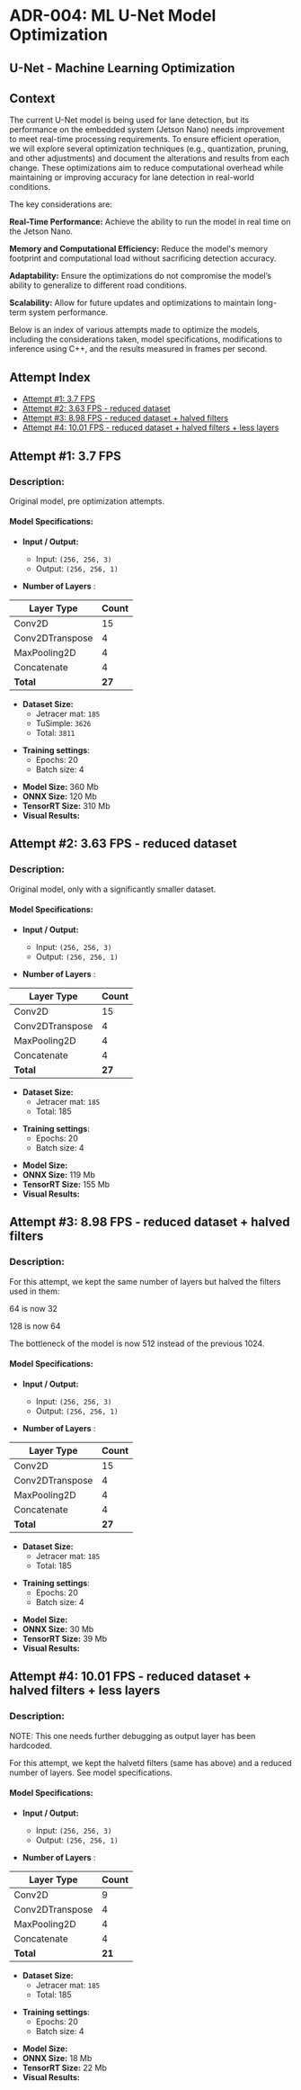 # ADR-004: ML U-Net Model Optimization

## U-Net - Machine Learning Optimization

## Context

The current U-Net model is being used for lane detection, but its performance on the embedded system (Jetson Nano) needs improvement to meet real-time processing requirements. To ensure efficient operation, we will explore several optimization techniques (e.g., quantization, pruning, and other adjustments) and document the alterations and results from each change. These optimizations aim to reduce computational overhead while maintaining or improving accuracy for lane detection in real-world conditions.

The key considerations are:

__Real-Time Performance:__ Achieve the ability to run the model in real time on the Jetson Nano.

__Memory and Computational Efficiency:__ Reduce the model's memory footprint and computational load without sacrificing detection accuracy.

__Adaptability:__ Ensure the optimizations do not compromise the model’s ability to generalize to different road conditions.

__Scalability:__ Allow for future updates and optimizations to maintain long-term system performance.

Below is an index of various attempts made to optimize the models, including the considerations taken, model specifications, modifications to inference using C++, and the results measured in frames per second.

## Attempt Index

- [Attempt #1: 3.7 FPS](#attempt-1-37-fps)
- [Attempt #2: 3.63 FPS - reduced dataset](#attempt-2-363-fps---reduced-dataset)
- [Attempt #3: 8.98 FPS - reduced dataset + halved filters](#attempt-3-898-fps---reduced-dataset--halved-filters)
- [Attempt #4: 10.01 FPS - reduced dataset + halved filters + less layers](#attempt-4-1001-fps---reduced-dataset--halved-filters--less-layers)

## Attempt #1: 3.7 FPS

### Description:

Original model, pre optimization attempts.

#### Model Specifications:

- **Input / Output:**

  * Input: `(256, 256, 3)`
  * Output: `(256, 256, 1)`

* **Number of Layers** :

| Layer Type      | Count        |
| --------------- | ------------ |
| Conv2D          | 15           |
| Conv2DTranspose | 4            |
| MaxPooling2D    | 4            |
| Concatenate     | 4            |
| **Total** | **27** |

- **Dataset Size:**
  * Jetracer mat: `185`
  * TuSimple: `3626`
  * Total: `3811`

* **Training settings**:
  * Epochs: 20
  * Batch size: 4

- **Model Size:** 360 Mb
- **ONNX Size:** 120 Mb
- **TensorRT Size:** 310 Mb
- **Visual Results:**

## Attempt #2: 3.63 FPS - reduced dataset

### Description:

Original model, only with a significantly smaller dataset.

#### Model Specifications:

- **Input / Output:**

  * Input: `(256, 256, 3)`
  * Output: `(256, 256, 1)`

* **Number of Layers** :

| Layer Type      | Count        |
| --------------- | ------------ |
| Conv2D          | 15           |
| Conv2DTranspose | 4            |
| MaxPooling2D    | 4            |
| Concatenate     | 4            |
| **Total** | **27** |

- **Dataset Size:**
  * Jetracer mat: `185`
  * Total: 185

* **Training settings**:
  * Epochs: 20
  * Batch size: 4

- **Model Size:**
- **ONNX Size:** 119 Mb
- **TensorRT Size:** 155 Mb
- **Visual Results:**

## Attempt #3: 8.98 FPS - reduced dataset + halved filters

### Description:

For this attempt, we kept the same number of layers but halved the filters used in them:

64 is now 32

128 is now 64

The bottleneck of the model is now 512 instead of the previous 1024.

#### Model Specifications:

- **Input / Output:**

  * Input: `(256, 256, 3)`
  * Output: `(256, 256, 1)`

* **Number of Layers** :

| Layer Type      | Count        |
| --------------- | ------------ |
| Conv2D          | 15           |
| Conv2DTranspose | 4            |
| MaxPooling2D    | 4            |
| Concatenate     | 4            |
| **Total** | **27** |

- **Dataset Size:**
  * Jetracer mat: `185`
  * Total: 185

* **Training settings**:
  * Epochs: 20
  * Batch size: 4

- **Model Size:**
- **ONNX Size:** 30 Mb
- **TensorRT Size:** 39 Mb
- **Visual Results:**

## Attempt #4: 10.01 FPS - reduced dataset + halved filters + less layers

### Description:

NOTE: This one needs further debugging as output layer has been hardcoded.

For this attempt, we kept the halvetd filters (same has above) and a reduced number of layers. See model specifications.

#### Model Specifications:

- **Input / Output:**

  * Input: `(256, 256, 3)`
  * Output: `(256, 256, 1)`

* **Number of Layers** :

| Layer Type      | Count        |
| --------------- | ------------ |
| Conv2D          | 9            |
| Conv2DTranspose | 4            |
| MaxPooling2D    | 4            |
| Concatenate     | 4            |
| **Total** | **21** |

- **Dataset Size:**
  * Jetracer mat: `185`
  * Total: 185

* **Training settings**:
  * Epochs: 20
  * Batch size: 4

- **Model Size:**
- **ONNX Size:** 18 Mb
- **TensorRT Size:** 22 Mb
- **Visual Results:**
